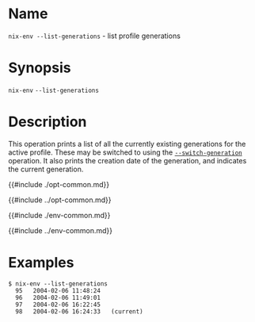 # Name

`nix-env --list-generations` - list profile generations

# Synopsis

`nix-env` `--list-generations`

# Description

This operation prints a list of all the currently existing generations for the active profile.
These may be switched to using the [`--switch-generation`](./switch-generation.md) operation.
It also prints the creation date of the generation, and indicates the current generation.

{{#include ./opt-common.md}}

{{#include ../opt-common.md}}

{{#include ./env-common.md}}

{{#include ../env-common.md}}

# Examples

```console
$ nix-env --list-generations
  95   2004-02-06 11:48:24
  96   2004-02-06 11:49:01
  97   2004-02-06 16:22:45
  98   2004-02-06 16:24:33   (current)
```

